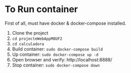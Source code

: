 # To Run container

First of all, must have docker & docker-compose installed.  

1. Clone the project
2. `cd projecteWebAppM8UF2`
3. `cd calculadora`
4. Build container: `sudo docker-compose build`
5. Up container: `sudo docker-compose up -d`
6. Open browser and verify: http://localhost:8888/
7. Stop container: `sudo docker-compose down`
